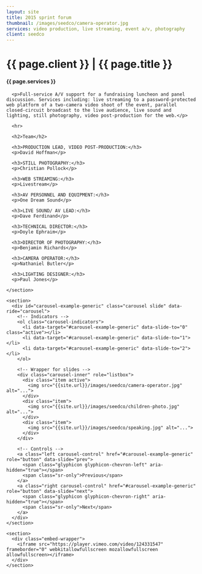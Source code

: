 ```yaml
---
layout: site
title: 2015 sprint forum
thumbnail: /images/seedco/camera-operator.jpg
services: video production, live streaming, event a/v, photography
client: seedco
---
```


<div class="row">
  <div class="col-md-12">
    <h1 class="title">{{ page.client }} | {{ page.title }}</h1>
  </div>

  <div class="col-md-4">
    <section>
      <h4>{{ page.services }}</h4>

      <p>Full-service A/V support for a fundraising luncheon and panel discussion. Services including: live streaming to a password-protected web platform of a two-camera video shoot of the event, parallel closed-circuit broadcast to the live audience, live sound and lighting, still photography, video post-production for the web.</p>

      <hr>

      <h2>Team</h2>

      <h3>PRODUCTION LEAD, VIDEO POST-PRODUCTION:</h3>
      <p>David Hoffman</p>

      <h3>STILL PHOTOGRAPHY:</h3>
      <p>Christian Pollock</p>

      <h3>WEB STREAMING:</h3>
      <p>Livestream</p>

      <h3>AV PERSONNEL AND EQUIPMENT:</h3>
      <p>One Dream Sound</p>

      <h3>LIVE SOUND/ AV LEAD:</h3>
      <p>Dave Ferdinand</p>

      <h3>TECHNICAL DIRECTOR:</h3>
      <p>Doyle Ephraim</p>

      <h3>DIRECTOR OF PHOTOGRAPHY:</h3>
      <p>Benjamin Richards</p>

      <h3>CAMERA OPERATOR:</h3>
      <p>Nathaniel Butler</p>

      <h3>LIGHTING DESIGNER:</h3>
      <p>Paul Jones</p>
      
    </section>
  </div>
  
  <div class="col-md-8">

    <section>
      <div id="carousel-example-generic" class="carousel slide" data-ride="carousel">
        <!-- Indicators -->
        <ol class="carousel-indicators">
          <li data-target="#carousel-example-generic" data-slide-to="0" class="active"></li>
          <li data-target="#carousel-example-generic" data-slide-to="1"></li>
          <li data-target="#carousel-example-generic" data-slide-to="2"></li>
        </ol>

        <!-- Wrapper for slides -->
        <div class="carousel-inner" role="listbox">
          <div class="item active">
            <img src="{{site.url}}/images/seedco/camera-operator.jpg" alt="...">
          </div>
          <div class="item">
            <img src="{{site.url}}/images/seedco/children-photo.jpg" alt="...">
          </div>
          <div class="item">
            <img src="{{site.url}}/images/seedco/speaking.jpg" alt="...">
          </div>
        </div>

        <!-- Controls -->
        <a class="left carousel-control" href="#carousel-example-generic" role="button" data-slide="prev">
          <span class="glyphicon glyphicon-chevron-left" aria-hidden="true"></span>
          <span class="sr-only">Previous</span>
        </a>
        <a class="right carousel-control" href="#carousel-example-generic" role="button" data-slide="next">
          <span class="glyphicon glyphicon-chevron-right" aria-hidden="true"></span>
          <span class="sr-only">Next</span>
        </a>
      </div>
    </section>

    <section>
      <div class="embed-wrapper">
        <iframe src="https://player.vimeo.com/video/124331547" frameborder="0" webkitallowfullscreen mozallowfullscreen allowfullscreen></iframe>
      </div>
    </section>

  </div>
</div>

